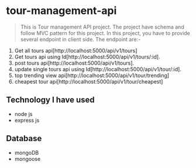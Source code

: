 # tour-management-api
> This is Tour management API project. The project have schema and follow MVC pattern for this project. In this project, you have to provide several endpoint in client side. The endpoint are:-

1. Get all tours api[http://localhost:5000/api/v1/tours]
2. Get tours api using Id[http://localhost:5000/api/v1/tours/:id].
3. post tours api[http://localhost:5000/api/v1/tours].
4. update single tours api using Id[http://localhost:5000/api/v1/tour/:id].
5. top trending view api[http://localhost:5000/api/v1/tour/trending]
6. cheapest tour api[http://localhost:5000/api/v1/tour/cheapest]

## Technology I have used
- node js
- express js

## Database
- mongoDB
- mongoose
